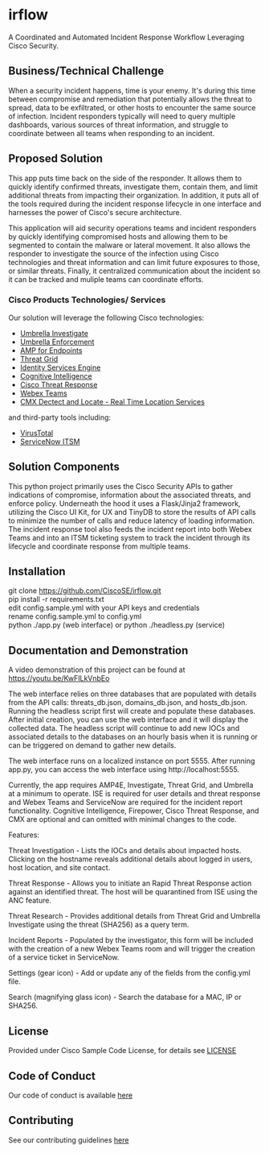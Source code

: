 # irflow

A Coordinated and Automated Incident Response Workflow Leveraging Cisco Security.


## Business/Technical Challenge

When a security incident happens, time is your enemy.  It's during this time between compromise and remediation that potentially allows the threat to spread, data to be exfiltrated, or other hosts to encounter the same source of infection.  Incident responders typically will need to query multiple dashboards, various sources of threat information, and struggle to coordinate between all teams when responding to an incident.

## Proposed Solution

This app puts time back on the side of the responder.  It allows them to quickly identify confirmed threats, investigate them, contain them, and limit additional threats from impacting their organization.  In addition, it puts all of the tools required during the incident response lifecycle in one interface and harnesses the power of Cisco's secure architecture.

This application will aid security operations teams and incident responders by quickly identifying compromised hosts and allowing them to be segmented to contain the malware or lateral movement. It also allows the responder to investigate the source of the infection using Cisco technologies and threat information and can limit future exposures to those, or similar threats. Finally, it centralized communication about the incident so it can be tracked and muliple teams can coordinate efforts.


### Cisco Products Technologies/ Services

Our solution will leverage the following Cisco technologies:

* [Umbrella Investigate](https://umbrella.cisco.com/products/features)
* [Umbrella Enforcement](https://umbrella.cisco.com/products/features)
* [AMP for Endpoints](https://www.cisco.com/c/en/us/products/security/amp-for-endpoints/index.html)
* [Threat Grid](https://www.cisco.com/c/en/us/products/security/threat-grid/index.html)
* [Identity Services Engine](https://www.cisco.com/c/en/us/products/security/identity-services-engine/index.html)
* [Cognitive Intelligence](https://www.cisco.com/c/en/us/products/security/cognitive-threat-analytics/index.html)
* [Cisco Threat Response](https://www.cisco.com/c/en/us/products/security/threat-response.html)
* [Webex Teams](https://www.webex.com/products/teams/index.html)
* [CMX Dectect and Locate - Real Time Location Services](https://www.cisco.com/c/en/us/solutions/enterprise-networks/connected-mobile-experiences/index.html)

and third-party tools including:

* [VirusTotal](https://www.virustotal.com/)
* [ServiceNow ITSM](https://www.servicenow.com/products/it-service-management.html)

## Solution Components


This python project primarily uses the Cisco Security APIs to gather indications of compromise, information about the associated threats, and enforce policy.  Underneath the hood it uses a Flask/Jinja2 framework, utilizing the Cisco UI Kit, for UX and TinyDB to store the results of API calls to minimize the number of calls and reduce latency of loading information.  The incident response tool also feeds the incident report into both Webex Teams and into an ITSM ticketing system to track the incident through its lifecycle and coordinate response from multiple teams.

## Installation

git clone https://github.com/CiscoSE/irflow.git  <br>
pip install -r requirements.txt <br>
edit config.sample.yml with your API keys and credentials <br>
rename config.sample.yml to config.yml <br>
python ./app.py (web interface) or python ./headless.py (service)

## Documentation and Demonstration

A video demonstration of this project can be found at https://youtu.be/KwFILkVnbEo <br>

The web interface relies on three databases that are populated with details from the API calls: threats_db.json, domains_db.json, and hosts_db.json. Running the headless script first will create and populate these databases.  After initial creation, you can use the web interface and it will display the collected data.  The headless script will continue to add new IOCs and associated details to the databases on an hourly basis when it is running or can be triggered on demand to gather new details. <br>

The web interface runs on a localized instance on port 5555.  After running app.py, you can access the web interface using http://localhost:5555. <br>

Currently, the app requires AMP4E, Investigate, Threat Grid, and Umbrella at a minimum to operate.  ISE is required for user details and threat response and Webex Teams and ServiceNow are required for the incident report functionality. Cognitive Intelligence, Firepower, Cisco Threat Response, and CMX are optional and can omitted with minimal changes to the code.

Features:

Threat Investigation - Lists the IOCs and details about impacted hosts.  Clicking on the hostname reveals additional details about logged in users, host location, and site contact. <br>

Threat Response - Allows you to initiate an Rapid Threat Response action against an identified threat.  The host will be quarantined from ISE using the ANC feature. <br>

Threat Research - Provides additional details from Threat Grid and Umbrella Investigate using the threat (SHA256) as a query term. <br>

Incident Reports - Populated by the investigator, this form will be included with the creation of a new Webex Teams room and will trigger the creation of a service ticket in ServiceNow. <br>

Settings (gear icon) - Add or update any of the fields from the config.yml file. <br>

Search (magnifying glass icon) - Search the database for a MAC, IP or SHA256.

## License

Provided under Cisco Sample Code License, for details see [LICENSE](./LICENSE.md)

## Code of Conduct

Our code of conduct is available [here](./CODE_OF_CONDUCT.md)

## Contributing

See our contributing guidelines [here](./CONTRIBUTING.md)
